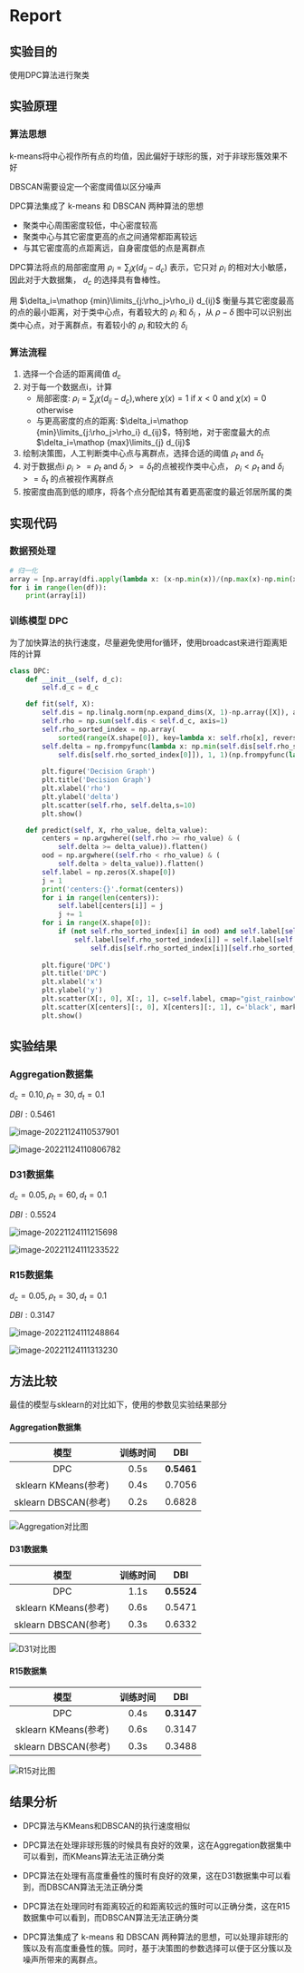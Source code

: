 # Report

## 实验目的

使用DPC算法进行聚类

## 实验原理

### 算法思想

k-means将中心视作所有点的均值，因此偏好于球形的簇，对于非球形簇效果不好

DBSCAN需要设定一个密度阈值以区分噪声

DPC算法集成了 k-means 和 DBSCAN 两种算法的思想

- 聚类中心周围密度较低，中心密度较高
- 聚类中心与其它密度更高的点之间通常都距离较远
- 与其它密度高的点距离远，自身密度低的点是离群点

DPC算法将点的局部密度用 $\rho_i = \sum_{j}\chi(d_{ij}-d_c)$ 表示，它只对 $\rho_i$ 的相对大小敏感，因此对于大数据集， $d_c$ 的选择具有鲁棒性。

用 $\delta_i=\mathop {min}\limits_{j:\rho_j>\rho_i} d_{ij}$ 衡量与其它密度最高的点的最小距离，对于类中心点，有着较大的 $\rho_i$ 和 $\delta_i$ ，从 $\rho-\delta$ 图中可以识别出类中心点，对于离群点，有着较小的 $\rho_i$ 和较大的 $\delta_i$

### 算法流程

1. 选择一个合适的距离阈值 $d_c$
2. 对于每一个数据点i，计算
   - 局部密度: $\rho_i = \sum_{j}\chi(d_{ij}-d_c)$,where $\chi(x)=1$ if $x<0$ and $\chi(x)=0$ otherwise
   - 与更高密度的点的距离: $\delta_i=\mathop {min}\limits_{j:\rho_j>\rho_i} d_{ij}$，特别地，对于密度最大的点 $\delta_i=\mathop {max}\limits_{j} d_{ij}$
3. 绘制决策图，人工判断类中心点与离群点，选择合适的阈值 $\rho_t$ and $\delta_t$
4. 对于数据点i $\rho_i>=\rho_t$ and $\delta_i>=\delta_t$的点被视作类中心点， $\rho_i<\rho_t$ and $\delta_i>=\delta_t$ 的点被视作离群点
5. 按密度由高到低的顺序，将各个点分配给其有着更高密度的最近邻居所属的类

## 实现代码

### 数据预处理

```python
# 归一化
array = [np.array(dfi.apply(lambda x: (x-np.min(x))/(np.max(x)-np.min(x)))) for dfi in df]
for i in range(len(df)):
    print(array[i])
```

### 训练模型 DPC

为了加快算法的执行速度，尽量避免使用for循环，使用broadcast来进行距离矩阵的计算

```python
class DPC:
    def __init__(self, d_c):
        self.d_c = d_c

    def fit(self, X):
        self.dis = np.linalg.norm(np.expand_dims(X, 1)-np.array([X]), axis=2)
        self.rho = np.sum(self.dis < self.d_c, axis=1)
        self.rho_sorted_index = np.array(
            sorted(range(X.shape[0]), key=lambda x: self.rho[x], reverse=True))
        self.delta = np.frompyfunc(lambda x: np.min(self.dis[self.rho_sorted_index[x]][self.rho_sorted_index[0:x]]) if not x == 0 else np.max(
            self.dis[self.rho_sorted_index[0]]), 1, 1)(np.frompyfunc(lambda x: np.argwhere(self.rho_sorted_index == x)[0][0], 1, 1)(np.array(range(X.shape[0]))))
        
        plt.figure('Decision Graph')
        plt.title('Decision Graph')
        plt.xlabel('rho')
        plt.ylabel('delta')
        plt.scatter(self.rho, self.delta,s=10)
        plt.show()

    def predict(self, X, rho_value, delta_value):
        centers = np.argwhere((self.rho >= rho_value) & (
            self.delta >= delta_value)).flatten()
        ood = np.argwhere((self.rho < rho_value) & (
            self.delta > delta_value)).flatten()
        self.label = np.zeros(X.shape[0])
        j = 1
        print('centers:{}'.format(centers))
        for i in range(len(centers)):
            self.label[centers[i]] = j
            j += 1
        for i in range(X.shape[0]):
            if (not self.rho_sorted_index[i] in ood) and self.label[self.rho_sorted_index[i]] == 0:
                self.label[self.rho_sorted_index[i]] = self.label[self.rho_sorted_index[np.argmin(
                    self.dis[self.rho_sorted_index[i]][self.rho_sorted_index[:i]])]]
        
        plt.figure('DPC')
        plt.title('DPC')
        plt.xlabel('x')
        plt.ylabel('y')
        plt.scatter(X[:, 0], X[:, 1], c=self.label, cmap="gist_rainbow")
        plt.scatter(X[centers][:, 0], X[centers][:, 1], c='black', marker='*')
        plt.show()

```

## 实验结果

### Aggregation数据集

$d_c=0.10,\rho_t=30,d_t=0.1$

$DBI:0.5461$

![image-20221124110537901](image/Aggregation决策图.png)

![image-20221124110806782](image/Aggregation聚类图.png)

### D31数据集

$d_c=0.05,\rho_t=60,d_t=0.1$

$DBI:0.5524$

![image-20221124111215698](image/D31决策图.png)

![image-20221124111233522](image/D31聚类图.png)

### R15数据集

$d_c=0.05,\rho_t=30,d_t=0.1$

$DBI:0.3147$

![image-20221124111248864](image/R15决策图.png)

![image-20221124111313230](image/R15聚类图.png)

## 方法比较

最佳的模型与sklearn的对比如下，使用的参数见实验结果部分

#### Aggregation数据集

|         模型         | 训练时间 |    DBI     |
| :------------------: | :------: | :--------: |
|         DPC          |   0.5s   | **0.5461** |
| sklearn KMeans(参考) |   0.4s   |   0.7056   |
| sklearn DBSCAN(参考) |   0.2s   |   0.6828   |

![Aggregation对比图](image/Aggregation对比图.png)

#### D31数据集

|         模型         | 训练时间 |    DBI     |
| :------------------: | :------: | :--------: |
|         DPC          |   1.1s   | **0.5524** |
| sklearn KMeans(参考) |   0.6s   |   0.5471   |
| sklearn DBSCAN(参考) |   0.3s   |   0.6332   |

![D31对比图](image/D31对比图.png)

#### R15数据集

|         模型         | 训练时间 |    DBI     |
| :------------------: | :------: | :--------: |
|         DPC          |   0.4s   | **0.3147** |
| sklearn KMeans(参考) |   0.6s   |   0.3147   |
| sklearn DBSCAN(参考) |   0.3s   |   0.3488   |

![R15对比图](image/R15对比图.png)

## 结果分析

- DPC算法与KMeans和DBSCAN的执行速度相似

- DPC算法在处理非球形簇的时候具有良好的效果，这在Aggregation数据集中可以看到，而KMeans算法无法正确分类
- DPC算法在处理有高度重叠性的簇时有良好的效果，这在D31数据集中可以看到，而DBSCAN算法无法正确分类
- DPC算法在处理同时有距离较近的和距离较远的簇时可以正确分类，这在R15数据集中可以看到，而DBSCAN算法无法正确分类
- DPC算法集成了 k-means 和 DBSCAN 两种算法的思想，可以处理非球形的簇以及有高度重叠性的簇。同时，基于决策图的参数选择可以便于区分簇以及噪声所带来的离群点。

